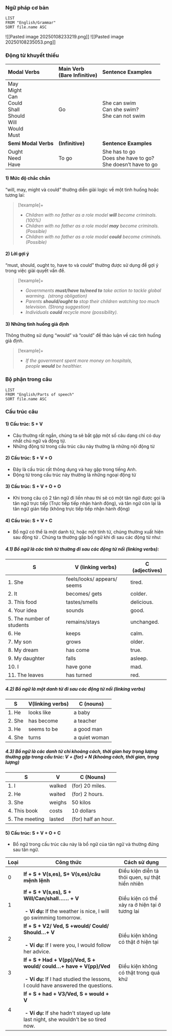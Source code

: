### Ngữ pháp cơ bản
```dataview
LIST
FROM "English/Grammar"
SORT file.name ASC
```
![[Pasted image 20250108233219.png]]
![[Pasted image 20250108235053.png]]
### Động từ khuyết thiếu

| **Modal Verbs**                                                                | **Main Verb <br>(Bare Infinitive)** | **Sentence Examples**                                           |
| :----------------------------------------------------------------------------- | :---------------------------------- | :-------------------------------------------------------------- |
| May<br>Might  <br>Can  <br>Could  <br>Shall<br>Should<br>Will<br>Would<br>Must | Go                                  | She can swim<br>Can she swim?<br>She can not swim               |
| **Semi Modal Verbs**                                                           | **(Infinitive)**                    | **Sentence Examples**                                           |
| Ought   <br>Need   <br>Have                                                    | To go                               | She has to go<br>Does she have to go?<br>She doesn’t have to go |
#### 1) Mức độ chắc chắn
“will, may, might và could” thường diễn giải logic về một tình huống hoặc tương lai:
> [!example]+
> - _Children with no father as a role model_ **_will_** _become criminals. (100%)_
> - _Children with no father as a role model_ **_may_** _become criminals. (Possible)_
> - _Children with no father as a role model_ **_could_** _become criminals. (Possible)_
#### 2) Lời gợi ý
“must, should, ought to, have to và could” thường được sử dụng để gợi ý trong việc giải quyết vấn đề.
> [!example]+
> - _Governments_ **_must/have to/need to_** _take action to tackle global warming.  (strong obligation)_ 
> - _Parents_ **_should/ought to_** _stop their children watching too much television. (Strong suggestion)_
> - _Individuals_ **_could_** _recycle more (possibility)._
#### 3) Những tình huống giả định
Thông thường sử dụng “would” và “could” để thảo luận về các tình huống giả định.
> [!example]+
> - _If the government spent more money on hospitals, people_ **_would_** _be healthier._
### Bộ phận trong câu
```dataview
LIST
FROM "English/Parts of speech"
SORT file.name ASC
```
### Cấu trúc câu
#### 1) Cấu trúc: S + V
- Câu thường rất ngắn, chúng ta sẽ bắt gặp một số câu dạng chỉ có duy nhất chủ ngữ và động từ.
- Những động từ trong cấu trúc câu này thường là những nội động từ
#### 2) Cấu trúc: S + V + O
- Đây là cấu trúc rất thông dụng và hay gặp trong tiếng Anh.
- Động từ trong cấu trúc này thường là những ngoại động từ
#### 3) Cấu trúc: S + V + O + O
- Khi trong câu có 2 tân ngữ đi liền nhau thì sẽ có một tân ngữ được gọi là tân ngữ trực tiếp (Trực tiếp tiếp nhận hành động), và tân ngữ còn lại là tân ngữ gián tiếp (không trực tiếp tiếp nhận hành động)
#### 4) Cấu trúc: S + V + C
- Bổ ngữ có thể là một danh từ, hoặc một tính từ, chúng thường xuất hiện sau động từ . Chúng ta thường gặp bổ ngữ khi đi sau các động từ như:

##### 4.1) Bổ ngữ là các tính từ thường đi sau các động từ nối (linking verbs):

| **S**                     | **V (linking verbs)**       | **C (adjectives)** |
| ------------------------- | --------------------------- | ------------------ |
| 1. She                    | feels/looks/ appears/ seems | tired.             |
| 2. It                     | becomes/ gets               | colder.            |
| 3. This food              | tastes/smells               | delicious.         |
| 4. Your idea              | sounds                      | good.              |
| 5. The number of students | remains/stays               | unchanged.         |
| 6. He                     | keeps                       | calm.              |
| 7. My son                 | grows                       | older.             |
| 8. My dream               | has come                    | true.              |
| 9. My daughter            | falls                       | asleep.            |
| 10. I                     | have gone                   | mad.               |
| 11. The leaves            | has turned                  | red.               |

##### 4.2) Bổ ngữ là một danh từ đi sau các động từ nối (linking verbs)

| **S**  | **V(linking verbs)** | **C (nouns)** |
| ------ | -------------------- | ------------- |
| 1. He  | looks like           | a baby        |
| 2. She | has become           | a teacher     |
| 3. He  | seems to be          | a good man    |
| 4. She | turns                | a quiet woman |

##### 4.3) Bổ ngữ là các danh từ chỉ khoảng cách, thời gian hay trọng lượng thường gặp trong cấu trúc: V + (for) + N (khoảng cách, thời gian, trọng lượng)

| **S**          | **V**  | **C (Nouns)**       |
| -------------- | ------ | ------------------- |
| 1. I           | walked | (for) 20 miles.     |
| 2. He          | waited | (for) 2 hours.      |
| 3. She         | weighs | 50 kilos            |
| 4. This book   | costs  | 10 dollars          |
| 5. The meeting | lasted | (for) half an hour. |

#### 5) Cấu trúc: S + V + O + C
- Bổ ngữ trong cấu trúc câu này là bổ ngữ của tân ngữ và thường đứng sau tân ngữ.


| **Loại** | **Công thức**                                                                                                                                             | **Cách sử dụng**                                |
| -------- | --------------------------------------------------------------------------------------------------------------------------------------------------------- | ----------------------------------------------- |
| 0    | **If + S + V(s,es), S+ V(s,es)/câu mệnh lệnh**                                                                                                            | Điều kiện diễn tả thói quen, sự thật hiển nhiên |
| 1    | **If + S + V(s,es), S + Will/Can/shall…… + V**<br><br> **- Ví dụ:** If the weather is nice, I will go swimming tomorrow.                                  | Điều kiện có thể xảy ra ở hiện tại ở tương lai  |
| 2    | **If + S + V2/ Ved, S +would/ Could/ Should…+ V**<br><br> **- Ví dụ:** If I were you, I would follow her advice.                                          | Điều kiện không có thật ở hiện tại              |
| 3    | **If + S + Had + V(pp)/Ved, S + would/ could…+ have + V(pp)/Ved**<br><br> **- Ví dụ:** If I had studied the lessons, I could have answered the questions. | Điều kiện không có thật trong quá khứ           |
| 4    | **If + S + had + V3/Ved, S + would + V**<br><br> **- Ví dụ:** If she hadn't stayed up late last night, she wouldn't be so tired now.                      |                                                 |